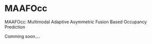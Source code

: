 # MAAFOcc
MAAFOcc: Multimodal Adaptive Asymmetric Fusion Based Occupancy Prediction

Comming soon....
